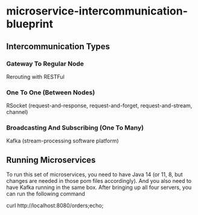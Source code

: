 # microservice-intercommunication-blueprint

## Intercommunication Types

### Gateway To Regular Node

Rerouting with RESTFul 

### One To One (Between Nodes)

RSocket (request-and-response, request-and-forget, request-and-stream, channel)

### Broadcasting And Subscribing (One To Many)

Kafka (stream-processing software platform)

## Running Microservices

To run this set of microservices, you need to have Java 14 (or 11, 8, but changes are needed in those pom files accordingly). And you also need to have Kafka running in the same box. After bringing up all four servers, you can run the following command

curl http://localhost:8080/orders;echo;





